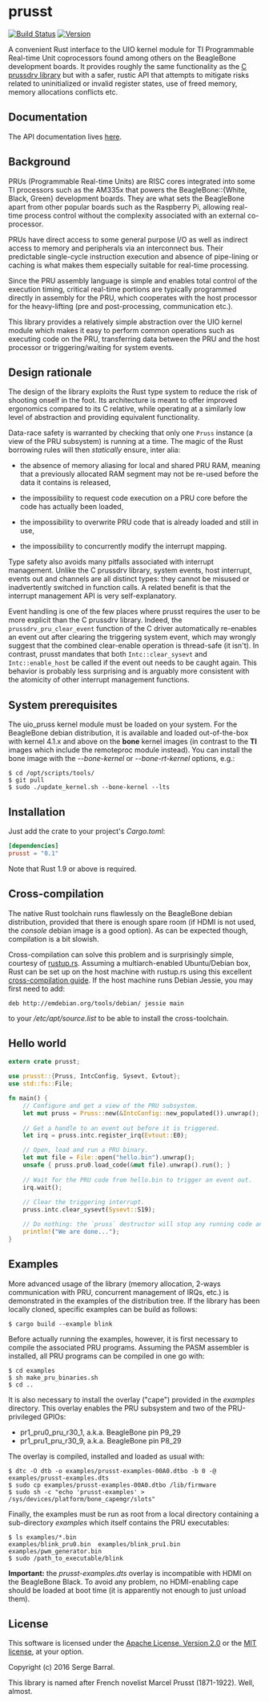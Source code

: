 # prusst

[![Build Status](https://travis-ci.org/sbarral/prusst.svg?branch=master)](https://travis-ci.org/sbarral/prusst)
[![Version](http://meritbadge.herokuapp.com/prusst)](https://crates.io/crates/prusst)

A convenient Rust interface to the UIO kernel module for TI Programmable Real-time Unit
coprocessors found among others on the BeagleBone development boards. It provides roughly the same
functionality as the [C prussdrv library](https://github.com/beagleboard/am335x_pru_package)
but with a safer, rustic API that attempts to mitigate risks related to uninitialized or
invalid register states, use of freed memory, memory allocations conflicts etc.


## Documentation

The API documentation lives [here](https://sbarral.github.io/prusst-doc/prusst/).


## Background

PRUs (Programmable Real-time Units) are RISC cores integrated into some TI processors such as
the AM335x that powers the BeagleBone::{White, Black, Green} development boards. They are
what sets the BeagleBone apart from other popular boards such as the Raspberry Pi, allowing
real-time process control without the complexity associated with an external co-processor.

PRUs have direct access to some general purpose I/O as well as indirect access to memory and
peripherals via an interconnect bus. Their predictable single-cycle instruction execution and
absence of pipe-lining or caching is what makes them especially suitable for real-time processing.

Since the PRU assembly language is simple and enables total control of the execution timing,
critical real-time portions are typically programmed directly in assembly for the PRU,
which cooperates with the host processor for the heavy-lifting (pre and post-processing,
communication etc.).

This library provides a relatively simple abstraction over the UIO kernel module which makes
it easy to perform common operations such as executing code on the PRU, transferring data
between the PRU and the host processor or triggering/waiting for system events.


## Design rationale

The design of the library exploits the Rust type system to reduce the risk of shooting onself
in the foot. Its architecture is meant to offer improved ergonomics compared to its C relative,
while operating at a similarly low level of abstraction and providing equivalent functionality.

Data-race safety is warranted by checking that only one `Pruss` instance (a view of the PRU
subsystem) is running at a time. The magic of the Rust borrowing rules will then _statically_
ensure, inter alia:

* the absence of memory aliasing for local and shared PRU RAM, meaning that a previously allocated
RAM segment may not be re-used before the data it contains is released,

* the impossibility to request code execution on a PRU core before the code has actually been
loaded,

* the impossibility to overwrite PRU code that is already loaded and still in use,

* the impossibility to concurrently modify the interrupt mapping.

Type safety also avoids many pitfalls associated with interrupt management. Unlike the C prussdrv
library, system events, host interrupt, events out and channels are all distinct types: they cannot
be misused or inadvertently switched in function calls. A related benefit is that the interrupt
management API is very self-explanatory.

Event handling is one of the few places where prusst requires the user to be more explicit
than the C prussdrv library. Indeed, the `prussdrv_pru_clear_event` function of the C driver
automatically re-enables an event out after clearing the triggering system event, which may wrongly
suggest that the combined clear-enable operation is thread-safe (it isn't). In contrast, prusst
mandates that both `Intc::clear_sysevt` and `Intc::enable_host` be called if the event out needs to
be caught again. This behavior is probably less surprising and is arguably more consistent with the
atomicity of other interrupt management functions.


## System prerequisites

The uio_pruss kernel module must be loaded on your system. For the BeagleBone debian distribution,
it is available and loaded out-of-the-box with kernel 4.1.x and above on the **bone** kernel
images (in contrast to the **TI** images which include the remoteproc module instead).
You can install the bone image with the *--bone-kernel* or *--bone-rt-kernel* options, e.g.:

```text
$ cd /opt/scripts/tools/
$ git pull
$ sudo ./update_kernel.sh --bone-kernel --lts
```


## Installation

Just add the crate to your project's *Cargo.toml*:

```toml
[dependencies]
prusst = "0.1"
```

Note that Rust 1.9 or above is required.


## Cross-compilation

The native Rust toolchain runs flawlessly on the BeagleBone debian distribution, provided that
there is enough spare room (if HDMI is not used, the *console* debian image is a good option).
As can be expected though, compilation is a bit slowish.

Cross-compilation can solve this problem and is surprisingly simple, courtesy of
[rustup.rs](https://www.rustup.rs). Assuming a multiarch-enabled Ubuntu/Debian box, Rust can
be set up on the host machine with rustup.rs using this excellent
[cross-compilation guide](https://github.com/japaric/rust-cross).
If the host machine runs Debian Jessie, you may first need to add:

```text
deb http://emdebian.org/tools/debian/ jessie main
```

to your */etc/apt/source.list* to be able to install the cross-toolchain.


## Hello world

```rust
extern crate prusst;

use prusst::{Pruss, IntcConfig, Sysevt, Evtout};
use std::fs::File;

fn main() {
    // Configure and get a view of the PRU subsystem.
    let mut pruss = Pruss::new(&IntcConfig::new_populated()).unwrap();
    
    // Get a handle to an event out before it is triggered.
    let irq = pruss.intc.register_irq(Evtout::E0);

    // Open, load and run a PRU binary.
    let mut file = File::open("hello.bin").unwrap();
    unsafe { pruss.pru0.load_code(&mut file).unwrap().run(); }
    
    // Wait for the PRU code from hello.bin to trigger an event out.
    irq.wait();
    
    // Clear the triggering interrupt.
    pruss.intc.clear_sysevt(Sysevt::S19);

    // Do nothing: the `pruss` destructor will stop any running code and release ressources.
    println!("We are done...");
}
```


## Examples

More advanced usage of the library (memory allocation, 2-ways communication with PRU, concurrent
management of IRQs, etc.) is demonstrated in the examples of the distribution tree.
If the library has been locally cloned, specific examples can be build as follows:

```text
$ cargo build --example blink
```

Before actually running the examples, however, it is first necessary to compile the associated
PRU programs. Assuming the PASM assembler is installed, all PRU programs can be compiled in one
go with:

```text
$ cd examples
$ sh make_pru_binaries.sh
$ cd ..
```

It is also necessary to install the overlay ("cape") provided in the *examples* directory.
This overlay enables the PRU subsystem and two of the PRU-privileged GPIOs:
* pr1_pru0_pru_r30_1, a.k.a. BeagleBone pin P9_29
* pr1_pru1_pru_r30_9, a.k.a. BeagleBone pin P8_29

The overlay is compiled, installed and loaded as usual with:

```text
$ dtc -O dtb -o examples/prusst-examples-00A0.dtbo -b 0 -@ examples/prusst-examples.dts
$ sudo cp examples/prusst-examples-00A0.dtbo /lib/firmware
$ sudo sh -c "echo 'prusst-examples' > /sys/devices/platform/bone_capemgr/slots"
```

Finally, the examples must be run as root from a local directory containing a sub-directory
*examples* which itself contains the PRU executables:

```text
$ ls examples/*.bin
examples/blink_pru0.bin  examples/blink_pru1.bin  examples/pwm_generator.bin
$ sudo /path_to_executable/blink
```

**Important:** the *prusst-examples.dts* overlay is incompatible with HDMI on the BeagleBone Black.
To avoid any problem, no HDMI-enabling cape should be loaded at boot time (it is apparently not
enough to just unload them).


## License

This software is licensed under the [Apache License, Version 2.0](LICENSE-APACHE) or the
[MIT license](LICENSE-MIT), at your option.

Copyright (c) 2016 Serge Barral.

This library is named after French novelist Marcel Prusst (1871-1922). Well, almost.

